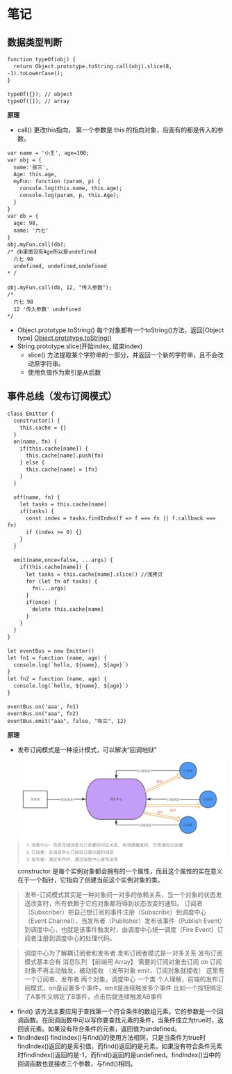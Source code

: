 

# 笔记
## 数据类型判断
```
function typeOf(obj) {
  return Object.prototype.toString.call(obj).slice(8, -1).toLowerCase();
}

typeOf({}); // object
typeOf([]); // array
```
**原理**
- call() 更改this指向， 第一个参数是 this 的指向对象，后面有的都是传入的参数。
```
var name = '小王', age=100;
var obj = {
  name:'张三',
  Age: this.age,
  myFun: function (param, p) {
    console.log(this.name, this.age);
    console.log(param, p, this.Age);
  }
}
var db = {
  age: 98,
  name: '六七'
}
obj.myFun.call(db); 
/* db里面没有Age所以是undefined
  六七 98
  undefined, undefined,undefined
* /

obj.myFun.call(db, 12, "传入参数");
/*
  六七 98
  12 '传入参数' undefined
*/
```
- Object.prototype.toString() 每个对象都有一个toString()方法，返回[Object type]
[Object.prototype.toString()](https://developer.mozilla.org/zh-CN/docs/Web/JavaScript/Reference/Global_Objects/Object/toString)
- String.prototype.slice(开始index, 结束index)
  - slice() 方法提取某个字符串的一部分，并返回一个新的字符串，且不会改动原字符串。
  - 使用负值作为索引是从后数

## 事件总线（发布订阅模式）
```
class Emitter {
  constructor() {
    this.cache = {}
  }
  on(name, fn) {
    if(this.cache[name]) {
      this.cache[name].push(fn)
    } else {
      this.cache[name] = [fn]
    }
  }

  off(name, fn) {
    let tasks = this.cache[name]
    if(tasks) {
      const index = tasks.findIndex(f => f === fn || f.callback === fn)
      if (index >= 0) {}
    }
  }

  emit(name,once=false, ...args) {
    if(this.cache[name]) {
      let tasks = this.cache[name].slice() //浅拷贝
      for (let fn of tasks) {
        fn(...args)
      }
      if(once) {
        delete this.cache[name]
      }
    }
  }
}

let eventBus = new Emitter() 
let fn1 = function (name, age) {
  console.log(`hello, ${name}, ${age}`)
}
let fn2 = function (name, age) {
  console.log(`hello, ${name}, ${age}`)
}

eventBus.on('aaa', fn1)
eventBus.on("aaa", fn2)
eventBus.emit("aaa", false, "布兰", 12)

```
**原理**
- 发布订阅模式是一种设计模式，可以解决“回调地狱”
![avatar](/JS_Ba/images/发布订阅模式.jpg)
constructor 是每个实例对象都会拥有的一个属性，而且这个属性的实在意义在于一个指针，它指向了创建当前这个实例对象的类。
> 发布-订阅模式其实是一种对象间一对多的依赖关系，当一个对象的状态发送改变时，所有依赖于它的对象都将得到状态改变的通知。
订阅者（Subscriber）把自己想订阅的事件注册（Subscribe）到调度中心（Event Channel），当发布者（Publisher）发布该事件（Publish Event）到调度中心，也就是该事件触发时，由调度中心统一调度（Fire Event）订阅者注册到调度中心的处理代码。

> 调度中心为了解耦订阅者和发布者
> 发布订阅者模式是一对多关系
> 发布订阅模式基本会有 消息队列 【前端用 Array】
> 需要的订阅对象去订阅 on
> 订阅对象不再主动触发，被动接收 （发布对象 emit，订阅对象就接收）
这里有一个订阅者、发布者 两个对象，调度中心 一个类
个人理解，前端的发布订阅模式，on是设置多个事件，emit是连续触发多个事件
比如一个按钮绑定了A事件又绑定了B事件，点击后就连续触发AB事件
- find()
该方法主要应用于查找第一个符合条件的数组元素。它的参数是一个回调函数。在回调函数中可以写你要查找元素的条件，当条件成立为true时，返回该元素。如果没有符合条件的元素，返回值为undefined。
- findIndex()
findIndex()与find()的使用方法相同，只是当条件为true时findIndex()返回的是索引值，而find()返回的是元素。如果没有符合条件元素时findIndex()返回的是-1，而find()返回的是undefined。findIndex()当中的回调函数也是接收三个参数，与find()相同。
